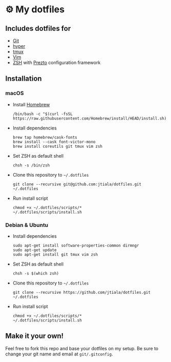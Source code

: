 # ⚙️ My dotfiles

## Includes dotfiles for

- [Git][git]
- [hyper][hyper]
- [tmux][tmux]
- [Vim][vim]
- [ZSH][zsh] with [Prezto][prezto] configuration framework

## Installation

### macOS

- Install [Homebrew][homebrew]

      /bin/bash -c "$(curl -fsSL https://raw.githubusercontent.com/Homebrew/install/HEAD/install.sh)"

- Install dependencies

      brew tap homebrew/cask-fonts
      brew install --cask font-victor-mono
      brew install coreutils git tmux vim zsh

- Set ZSH as default shell

      chsh -s /bin/zsh

- Clone this repository to `~/.dotfiles`

      git clone --recursive git@github.com:jtiala/dotfiles.git ~/.dotfiles

- Run install script

      chmod +x ~/.dotfiles/scripts/*
      ~/.dotfiles/scripts/install.sh

### Debian & Ubuntu

- Install dependencies

      sudo apt-get install software-properties-common dirmngr
      sudo apt-get update
      sudo apt-get install git tmux vim zsh

- Set ZSH as default shell

      chsh -s $(which zsh)

- Clone this repository to `~/.dotfiles`

      git clone --recursive https://github.com/jtiala/dotfiles.git ~/.dotfiles

- Run install script

      chmod +x ~/.dotfiles/scripts/*
      ~/.dotfiles/scripts/install.sh

## Make it your own!

Feel free to fork this repo and base your dotfiles on my setup. Be sure to change your git name and email at `git/.gitconfig`.

[git]: https://git-scm.com
[hyper]: https://hyper.is
[tmux]: https://github.com/tmux/tmux/wiki
[vim]: https://www.vim.org
[zsh]: http://www.zsh.org
[prezto]: https://github.com/sorin-ionescu/prezto
[homebrew]: https://brew.sh
